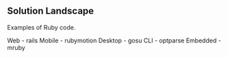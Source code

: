 Solution Landscape
--------------
Examples of Ruby code.

Web - rails
Mobile - rubymotion 
Desktop - gosu 
CLI - optparse
Embedded - mruby
